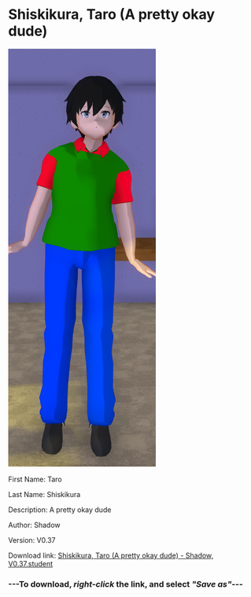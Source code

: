 # Shiskikura, Taro (A pretty okay dude)

<img src = "https://raw.githubusercontent.com/Arbiter1223/Daigaku-Gurashi-Custom-Students/master/Students/Files/Shiskikura%2C%20Taro%20(A%20pretty%20okay%20dude).png">

First Name: Taro

Last Name: Shiskikura

Description: A pretty okay dude

Author: Shadow

Version: V0.37

Download link: <a href="https://raw.githubusercontent.com/Arbiter1223/Daigaku-Gurashi-Custom-Students/master/Students/Files/Shiskikura%2C%20Taro%20(A%20pretty%20okay%20dude)%20-%20Shadow%2C%20V0.37.student">Shiskikura, Taro (A pretty okay dude) - Shadow, V0.37.student</a>

### ---**To download, _right-click_ the link, and select _"Save as"_**---
